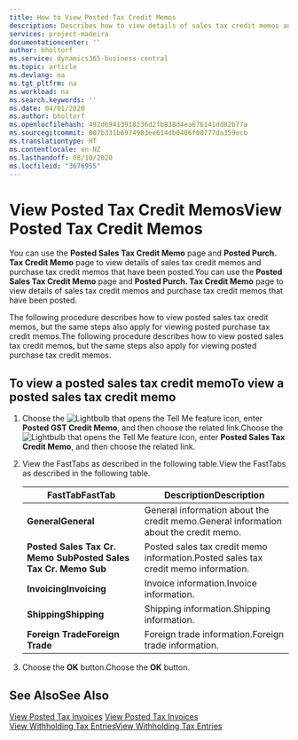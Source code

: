```yaml
---
title: How to View Posted Tax Credit Memos
description: Describes how to view details of sales tax credit memos and purchase tax credit memos that have been posted.
services: project-madeira
documentationcenter: ''
author: bholtorf
ms.service: dynamics365-business-central
ms.topic: article
ms.devlang: na
ms.tgt_pltfrm: na
ms.workload: na
ms.search.keywords: ''
ms.date: 04/01/2020
ms.author: bholtorf
ms.openlocfilehash: 492d69413910236d2fb838d4ea676141dd82b77a
ms.sourcegitcommit: 007b331b6974983ee614db0406f00777da359ecb
ms.translationtype: HT
ms.contentlocale: en-NZ
ms.lasthandoff: 08/10/2020
ms.locfileid: "3676955"
---
```

# <a name="view-posted-tax-credit-memos"></a><span data-ttu-id="d36c1-103">View Posted Tax Credit Memos</span><span class="sxs-lookup"><span data-stu-id="d36c1-103">View Posted Tax Credit Memos</span></span>
<span data-ttu-id="d36c1-104">You can use the **Posted Sales Tax Credit Memo** page and **Posted Purch. Tax Credit Memo** page to view details of sales tax credit memos and purchase tax credit memos that have been posted.</span><span class="sxs-lookup"><span data-stu-id="d36c1-104">You can use the **Posted Sales Tax Credit Memo** page and **Posted Purch. Tax Credit Memo** page to view details of sales tax credit memos and purchase tax credit memos that have been posted.</span></span>  

<span data-ttu-id="d36c1-105">The following procedure describes how to view posted sales tax credit memos, but the same steps also apply for viewing posted purchase tax credit memos.</span><span class="sxs-lookup"><span data-stu-id="d36c1-105">The following procedure describes how to view posted sales tax credit memos, but the same steps also apply for viewing posted purchase tax credit memos.</span></span>  

## <a name="to-view-a-posted-sales-tax-credit-memo"></a><span data-ttu-id="d36c1-106">To view a posted sales tax credit memo</span><span class="sxs-lookup"><span data-stu-id="d36c1-106">To view a posted sales tax credit memo</span></span>  
1. <span data-ttu-id="d36c1-107">Choose the ![Lightbulb that opens the Tell Me feature](../../media/ui-search/search_small.png "Tell me what you want to do") icon, enter **Posted GST Credit Memo**, and then choose the related link.</span><span class="sxs-lookup"><span data-stu-id="d36c1-107">Choose the ![Lightbulb that opens the Tell Me feature](../../media/ui-search/search_small.png "Tell me what you want to do") icon, enter **Posted Sales Tax Credit Memo**, and then choose the related link.</span></span>  
2. <span data-ttu-id="d36c1-108">View the FastTabs as described in the following table.</span><span class="sxs-lookup"><span data-stu-id="d36c1-108">View the FastTabs as described in the following table.</span></span>  

    |<span data-ttu-id="d36c1-109">FastTab</span><span class="sxs-lookup"><span data-stu-id="d36c1-109">FastTab</span></span>|<span data-ttu-id="d36c1-110">Description</span><span class="sxs-lookup"><span data-stu-id="d36c1-110">Description</span></span>|  
    |-------------|---------------------------------------|  
    |<span data-ttu-id="d36c1-111">**General**</span><span class="sxs-lookup"><span data-stu-id="d36c1-111">**General**</span></span>|<span data-ttu-id="d36c1-112">General information about the credit memo.</span><span class="sxs-lookup"><span data-stu-id="d36c1-112">General information about the credit memo.</span></span>|  
    |<span data-ttu-id="d36c1-113">**Posted Sales Tax Cr. Memo Sub**</span><span class="sxs-lookup"><span data-stu-id="d36c1-113">**Posted Sales Tax Cr. Memo Sub**</span></span>|<span data-ttu-id="d36c1-114">Posted sales tax credit memo information.</span><span class="sxs-lookup"><span data-stu-id="d36c1-114">Posted sales tax credit memo information.</span></span>|  
    |<span data-ttu-id="d36c1-115">**Invoicing**</span><span class="sxs-lookup"><span data-stu-id="d36c1-115">**Invoicing**</span></span>|<span data-ttu-id="d36c1-116">Invoice information.</span><span class="sxs-lookup"><span data-stu-id="d36c1-116">Invoice information.</span></span>|  
    |<span data-ttu-id="d36c1-117">**Shipping**</span><span class="sxs-lookup"><span data-stu-id="d36c1-117">**Shipping**</span></span>|<span data-ttu-id="d36c1-118">Shipping information.</span><span class="sxs-lookup"><span data-stu-id="d36c1-118">Shipping information.</span></span>|  
    |<span data-ttu-id="d36c1-119">**Foreign Trade**</span><span class="sxs-lookup"><span data-stu-id="d36c1-119">**Foreign Trade**</span></span>|<span data-ttu-id="d36c1-120">Foreign trade information.</span><span class="sxs-lookup"><span data-stu-id="d36c1-120">Foreign trade information.</span></span>|  

3.  <span data-ttu-id="d36c1-121">Choose the **OK** button.</span><span class="sxs-lookup"><span data-stu-id="d36c1-121">Choose the **OK** button.</span></span>  

## <a name="see-also"></a><span data-ttu-id="d36c1-122">See Also</span><span class="sxs-lookup"><span data-stu-id="d36c1-122">See Also</span></span>  
<span data-ttu-id="d36c1-123">[View Posted Tax Invoices](how-to-view-posted-tax-invoices.md) </span><span class="sxs-lookup"><span data-stu-id="d36c1-123">[View Posted Tax Invoices](how-to-view-posted-tax-invoices.md) </span></span>  
[<span data-ttu-id="d36c1-124">View Withholding Tax Entries</span><span class="sxs-lookup"><span data-stu-id="d36c1-124">View Withholding Tax Entries</span></span>](how-to-view-withholding-tax-entries.md) 
